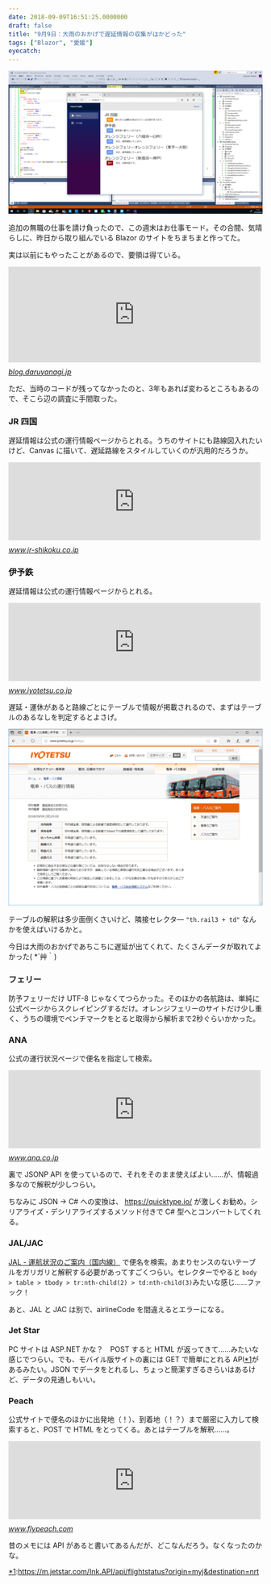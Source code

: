 ```yaml
---
date: 2018-09-09T16:51:25.0000000
draft: false
title: "9月9日：大雨のおかげで遅延情報の収集がはかどった"
tags: ["Blazor", "愛媛"]
eyecatch: 
---
```

<p><span itemscope itemtype="http://schema.org/Photograph"><img src="20180909162600.png" alt="f:id:daruyanagi:20180909162600p:plain" title="f:id:daruyanagi:20180909162600p:plain" class="hatena-fotolife" itemprop="image"></span></p><p>追加の無職の仕事を請け負ったので、この週末はお仕事モード。その合間、気晴らしに、昨日から取り組んでいる Blazor のサイトをちまちまと作ってた。</p><p>実は以前にもやったことがあるので、要領は得ている。</p><p><iframe src="https://hatenablog-parts.com/embed?url=https%3A%2F%2Fblog.daruyanagi.jp%2Fentry%2F2015%2F01%2F20%2F033210" title="あちこちスクレイピングして、松山の鉄道・船・飛行機の運行状況をまとめるサイトを作ってみた - だるろぐ" class="embed-card embed-blogcard" scrolling="no" frameborder="0" style="display: block; width: 100%; height: 190px; max-width: 500px; margin: 10px 0px;"></iframe><cite class="hatena-citation"><a href="https://blog.daruyanagi.jp/entry/2015/01/20/033210">blog.daruyanagi.jp</a></cite></p><p>ただ、当時のコードが残ってなかったのと、3年もあれば変わるところもあるので、そこら辺の調査に手間取った。</p>

<div class="section">
<h3>JR 四国</h3>
<p>遅延情報は公式の運行情報ページからとれる。うちのサイトにも路線図入れたいけど、Canvas に描いて、遅延路線をスタイルしていくのが汎用的だろうか。</p><p><iframe src="https://hatenablog-parts.com/embed?url=http%3A%2F%2Fwww.jr-shikoku.co.jp%2Finfo%2F" title="列車運行情報 - JR四国" class="embed-card embed-webcard" scrolling="no" frameborder="0" style="display: block; width: 100%; height: 155px; max-width: 500px; margin: 10px 0px;"></iframe><cite class="hatena-citation"><a href="http://www.jr-shikoku.co.jp/info/">www.jr-shikoku.co.jp</a></cite><br />
</p>

</div>
<div class="section">
<h3>伊予鉄</h3>
<p>遅延情報は公式の運行情報ページからとれる。</p><p><iframe src="https://hatenablog-parts.com/embed?url=http%3A%2F%2Fwww.iyotetsu.co.jp%2Fkinkyu%2F" title="電車・バス情報 | 伊予鉄" class="embed-card embed-webcard" scrolling="no" frameborder="0" style="display: block; width: 100%; height: 155px; max-width: 500px; margin: 10px 0px;"></iframe><cite class="hatena-citation"><a href="http://www.iyotetsu.co.jp/kinkyu/">www.iyotetsu.co.jp</a></cite></p><p>遅延・運休があると路線ごとにテーブルで情報が掲載されるので、まずはテーブルのあるなしを判定するとよさげ。</p><p><span itemscope itemtype="http://schema.org/Photograph"><img src="20180909163019.png" alt="f:id:daruyanagi:20180909163019p:plain" title="f:id:daruyanagi:20180909163019p:plain" class="hatena-fotolife" itemprop="image"></span></p><p>テーブルの解釈は多少面倒くさいけど、隣接セレクタ― <code>"th.rail3 + td"</code> なんかを使えばいけるかと。</p><p>今日は大雨のおかげであちこちに遅延が出てくれて、たくさんデータが取れてよかった( *´艸｀)</p>

</div>
<div class="section">
<h3>フェリー</h3>
<p>防予フェリーだけ UTF-8 じゃなくてつらかった。そのほかの各航路は、単純に公式ページからスクレイピングするだけ。オレンジフェリーのサイトだけ少し重く、うちの環境でベンチマークをとると取得から解析まで2秒ぐらいかかった。</p>

</div>
<div class="section">
<h3>ANA</h3>
<p>公式の運行状況ページで便名を指定して検索。</p><p><iframe src="https://hatenablog-parts.com/embed?url=https%3A%2F%2Fwww.ana.co.jp%2Ffs%2Fdom%2Fjp%2F" title="国内線運航状況のご案内サービス│航空券│ANA SKY WEB" class="embed-card embed-webcard" scrolling="no" frameborder="0" style="display: block; width: 100%; height: 155px; max-width: 500px; margin: 10px 0px;"></iframe><cite class="hatena-citation"><a href="https://www.ana.co.jp/fs/dom/jp/">www.ana.co.jp</a></cite></p><p>裏で JSONP API を使っているので、それをそのまま使えばよい……が、情報過多なので解釈が少しつらい。</p><p>ちなみに JSON  → C# への変換は、 <a href="https://quicktype.io/">https://quicktype.io/</a> が激しくお勧め。シリアライズ・デシリアライズするメソッド付きで C# 型へとコンバートしてくれる。</p>

</div>
<div class="section">
<h3>JAL/JAC</h3>
<p><a href="http://www.jal.co.jp/cms/other/ja/weather_info_dom.html">JAL - &#x904B;&#x822A;&#x72B6;&#x6CC1;&#x306E;&#x3054;&#x6848;&#x5185;&#xFF08;&#x56FD;&#x5185;&#x7DDA;&#xFF09;</a> で便名を検索。あまりセンスのないテーブルをガリガリと解釈する必要があってすごくつらい。セレクターでやると <code>body > table > tbody > tr:nth-child(2) > td:nth-child(3)</code>みたいな感じ……ファック！</p><p>あと、JAL と JAC は別で、airlineCode を間違えるとエラーになる。</p>

</div>
<div class="section">
<h3>Jet Star</h3>
<p>PC サイトは ASP.NET かな？　POST すると HTML が返ってきて……みたいな感じでつらい。でも、モバイル版サイトの裏には GET で簡単にとれる API<a href="#f-357aa3b2" name="fn-357aa3b2" title="https://m.jetstar.com/Ink.API/api/flightstatus?origin=myj&destination=nrt">*1</a>があるみたい。JSON でデータをとれるし、ちょっと簡潔すぎるきらいはあるけど、データの見通しもいい。</p>

</div>
<div class="section">
<h3>Peach</h3>
<p>公式サイトで便名のほかに出発地（！）、到着地（！？）まで厳密に入力して検索すると、POST で HTML をとってくる。あとはテーブルを解釈……。</p><p><iframe src="https://hatenablog-parts.com/embed?url=https%3A%2F%2Fwww.flypeach.com%2Fpc%2Fjp%2Flm%2Fflightstatus%2Fsearch%2F2462" title="運航状況のご案内" class="embed-card embed-webcard" scrolling="no" frameborder="0" style="display: block; width: 100%; height: 155px; max-width: 500px; margin: 10px 0px;"></iframe><cite class="hatena-citation"><a href="https://www.flypeach.com/pc/jp/lm/flightstatus/search/2462">www.flypeach.com</a></cite></p><p>昔のメモには API があると書いてあるんだが、どこなんだろう。なくなったのかな。</p>

</div><div class="footnote">
<p class="footnote"><a href="#fn-357aa3b2" name="f-357aa3b2" class="footnote-number">*1</a><span class="footnote-delimiter">:</span><span class="footnote-text"><a href="https://m.jetstar.com/Ink.API/api/flightstatus?origin=myj&destination=nrt">https://m.jetstar.com/Ink.API/api/flightstatus?origin=myj&destination=nrt</a></span></p>
</div>